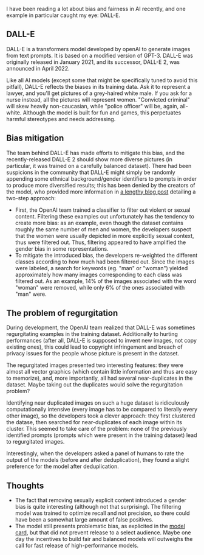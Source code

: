 I have been reading a lot about bias and fairness in AI recently, and one example in particular caught my eye: DALL-E.


## DALL-E

DALL-E is a transformers model developed by openAI to generate images from text prompts. It is based on a modified version of GPT-3. DALL-E was originally released in January 2021, and its successor, DALL-E 2, was announced in April 2022.

Like all AI models (except some that might be specifically tuned to avoid this pitfall), DALL-E reflects the biases in its training data. Ask it to represent a lawyer, and you'll get pictures of a grey-haired white male. If you ask for a nurse instead, all the pictures will represent women. "Convicted criminal" will skew heavily non-caucasian, while "police officer" will be, again, all-white. Although the model is built for fun and games, this perpetuates harmful stereotypes and needs addressing. 


## Bias mitigation

The team behind DALL-E has made efforts to mitigate this bias, and the recently-released DALL-E 2 should show more diverse pictures (in particular, it was trained on a carefully balanced dataset). There had been suspicions in the community that DALL-E might simply be randomly appending some ethnical background/gender identifiers to prompts in order to produce more diversified results; this has been denied by the creators of the model, who provided more information in [a lengthy blog post](https://openai.com/blog/dall-e-2-pre-training-mitigations/) detailing a two-step approach:
 - First, the OpenAI team trained a classifier to filter out violent or sexual content. Filtering these examples out unfortunately has the tendency to create more bias: as an example, even though the dataset contains roughly the same number of men and women, the developers suspect that the women were usually depicted in more explicitly sexual context, thus were filtered out. Thus, filtering appeared to have amplified the gender bias in some representations.
 - To mitigate the introduced bias, the developers re-weighted the different classes according to how much had been filtered out. Since the images were labeled, a search for keywords (eg. "man" or "woman") yielded approximately how many images corresponding to each class was filtered out. As an example, 14% of the images associated with the word "woman" were removed, while only 6% of the ones associated with "man" were.


## The problem of regurgitation

During development, the OpenAI team realized that DALL-E was sometimes regurgitating examples in the training dataset. Additionally to hurting performances (after all, DALL-E is supposed to invent new images, not copy existing ones), this could lead to copyright infringement and breach of privacy issues for the people whose picture is present in the dataset. 

The regurgitated images presented two interesting features: they were almost all vector graphics (which contain little information and thus are easy to memorize), and, more importantly, all had several near-duplicates in the dataset. Maybe taking out the duplicates would solve the regurgitation problem?

Identifying near duplicated images on such a huge dataset is ridiculously computationally intensive (every image has to be compared to literally every other image), so the developers took a clever approach: they first clustered the datase, then searched for near-duplicates of each image within its cluster. 
This seemed to take care of the problem: none of the previously identified prompts (prompts which were present in the training dataset) lead to regurgitated images.

Interestingly, when the developers asked a panel of humans to rate the output of the models (before and after deduplication), they found a slight preference for the model after deduplication. 

## Thoughts

- The fact that removing sexually explicit content introduced a gender bias is quite interesting (although not that surprising). The filtering model was trained to optimize recall and not precision, so there could have been a somewhat large amount of false positives. 
- The model still presents problematic bias, as explicited in the [model card](https://github.com/openai/dalle-2-preview/blob/main/system-card.md), but that did not prevent release to a select audience. Maybe one day the incentives to build fair and balanced models will outweighs the call for fast release of high-performance models.
